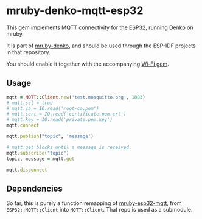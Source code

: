 # mruby-denko-mqtt-esp32

This gem implements MQTT connectivity for the ESP32, running Denko on mruby.

It is part of [mruby-denko](https://github.com/denko-rb/mruby-denko), and should be used through the ESP-IDF projects in that repository.

You should enable it together with the accompanying [Wi-Fi gem](https://github.com/denko-rb/mruby-denko-wifi-esp32).

## Usage

```ruby
mqtt = MQTT::Client.new('test.mosquitto.org', 1883)
# mqtt.ssl = true
# mqtt.ca = IO.read('root-ca.pem')
# mqtt.cert = IO.read('certificate.pem.crt')
# mqtt.key = IO.read('private.pem.key')
mqtt.connect

mqtt.publish("topic", 'message')

# mqtt.get blocks until a message is received.
mqtt.subscribe("topic")
topic, message = mqtt.get

mqtt.disconnect
```

## Dependencies

So far, this is purely a function remapping of [mruby-esp32-mqtt](https://github.com/mruby-esp32/mruby-esp32-mqtt), from `ESP32::MQTT::Client` into `MQTT::Client`. That repo is used as a submodule.
